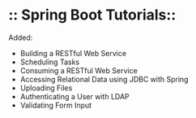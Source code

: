 

# :: Spring Boot Tutorials::      



Added:
 - Building a RESTful Web Service
 - Scheduling Tasks
 - Consuming a RESTful Web Service
 - Accessing Relational Data using JDBC with Spring
 - Uploading Files
 - Authenticating a User with LDAP
 - Validating Form Input
